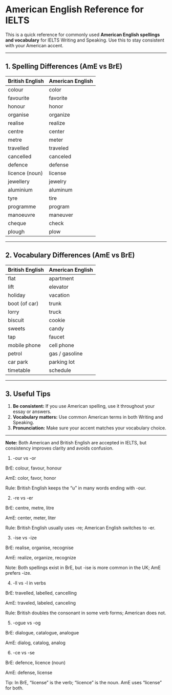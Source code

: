 # American English Reference for IELTS

This is a quick reference for commonly used **American English spellings and vocabulary** for IELTS Writing and Speaking. Use this to stay consistent with your American accent.

---

## 1. Spelling Differences (AmE vs BrE)

| British English | American English |
|-----------------|----------------|
| colour          | color          |
| favourite       | favorite       |
| honour          | honor          |
| organise        | organize       |
| realise         | realize        |
| centre          | center         |
| metre           | meter          |
| travelled       | traveled       |
| cancelled       | canceled       |
| defence         | defense        |
| licence (noun)  | license        |
| jewellery       | jewelry        |
| aluminium       | aluminum       |
| tyre            | tire           |
| programme       | program        |
| manoeuvre       | maneuver       |
| cheque          | check          |
| plough          | plow           |

---

## 2. Vocabulary Differences (AmE vs BrE)

| British English | American English |
|-----------------|----------------|
| flat            | apartment      |
| lift            | elevator       |
| holiday         | vacation       |
| boot (of car)   | trunk          |
| lorry           | truck          |
| biscuit         | cookie         |
| sweets          | candy          |
| tap             | faucet         |
| mobile phone    | cell phone     |
| petrol          | gas / gasoline |
| car park        | parking lot    |
| timetable       | schedule       |

---

## 3. Useful Tips

1. **Be consistent:** If you use American spelling, use it throughout your essay or answers.  
2. **Vocabulary matters:** Use common American terms in both Writing and Speaking.  
3. **Pronunciation:** Make sure your accent matches your vocabulary choice.  

---

**Note:** Both American and British English are accepted in IELTS, but consistency improves clarity and avoids confusion.


1. -our vs -or

BrE: colour, favour, honour

AmE: color, favor, honor

Rule: British English keeps the “u” in many words ending with -our.

2. -re vs -er

BrE: centre, metre, litre

AmE: center, meter, liter

Rule: British English usually uses -re; American English switches to -er.

3. -ise vs -ize

BrE: realise, organise, recognise

AmE: realize, organize, recognize

Note: Both spellings exist in BrE, but -ise is more common in the UK; AmE prefers -ize.

4. -ll vs -l in verbs

BrE: travelled, labelled, cancelling

AmE: traveled, labeled, canceling

Rule: British doubles the consonant in some verb forms; American does not.

5. -ogue vs -og

BrE: dialogue, catalogue, analogue

AmE: dialog, catalog, analog

6. -ce vs -se

BrE: defence, licence (noun)

AmE: defense, license

Tip: In BrE, “license” is the verb; “licence” is the noun. AmE uses “license” for both.